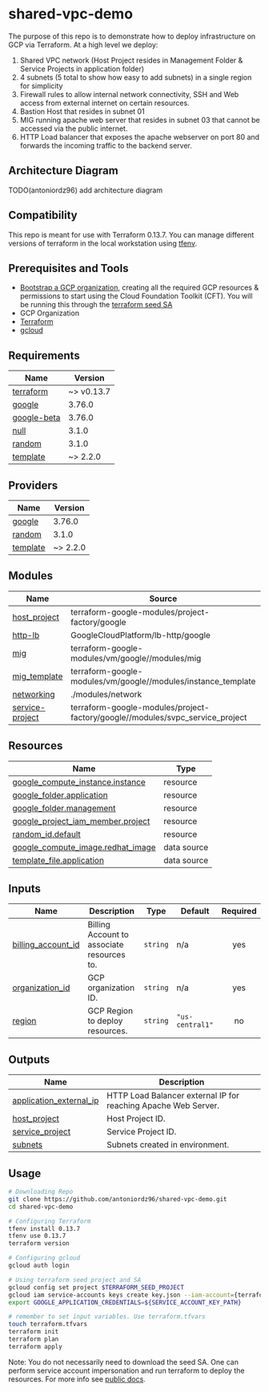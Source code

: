 # shared-vpc-demo
The purpose of this repo is to demonstrate how to deploy infrastructure on GCP via Terraform. At a high level we deploy:

1. Shared VPC network (Host Project resides in Management Folder & Service Projects in application folder)
2. 4 subnets (5 total to show how easy to add subnets) in a single region for simplicity
3. Firewall rules to allow internal network connectivity, SSH and Web access from external internet on certain resources.
4. Bastion Host that resides in subnet 01
5. MIG running apache web server that resides in subnet 03 that cannot be accessed via the public internet. 
6. HTTP Load balancer that exposes the apache webserver on port 80 and forwards the incoming traffic to the backend server. 

## Architecture Diagram
TODO(antoniordz96) add architecture diagram

## Compatibility

This repo is meant for use with Terraform 0.13.7. You can manage different versions of terraform in the local 
workstation using [tfenv](https://github.com/tfutils/tfenv).

##  Prerequisites and Tools
* [Bootstrap a GCP organization](https://github.com/terraform-google-modules/terraform-google-bootstrap), creating all 
the required GCP resources & permissions to start using the 
Cloud Foundation Toolkit (CFT). You will be running this through the [terraform seed SA](https://github.com/terraform-google-modules/terraform-google-project-factory/blob/master/docs/GLOSSARY.md#seed-service-account)
* GCP Organization
* [Terraform](https://github.com/tfutils/tfenv)
* [gcloud](https://cloud.google.com/sdk/docs/install)

## Requirements

| Name | Version |
|------|---------|
| <a name="requirement_terraform"></a> [terraform](#requirement\_terraform) | ~> v0.13.7 |
| <a name="requirement_google"></a> [google](#requirement\_google) | 3.76.0 |
| <a name="requirement_google-beta"></a> [google-beta](#requirement\_google-beta) | 3.76.0 |
| <a name="requirement_null"></a> [null](#requirement\_null) | 3.1.0 |
| <a name="requirement_random"></a> [random](#requirement\_random) | 3.1.0 |
| <a name="requirement_template"></a> [template](#requirement\_template) | ~> 2.2.0 |

## Providers

| Name | Version |
|------|---------|
| <a name="provider_google"></a> [google](#provider\_google) | 3.76.0 |
| <a name="provider_random"></a> [random](#provider\_random) | 3.1.0 |
| <a name="provider_template"></a> [template](#provider\_template) | ~> 2.2.0 |

## Modules

| Name | Source | Version |
|------|--------|---------|
| <a name="module_host_project"></a> [host\_project](#module\_host\_project) | terraform-google-modules/project-factory/google | ~> 11.1.0 |
| <a name="module_http-lb"></a> [http-lb](#module\_http-lb) | GoogleCloudPlatform/lb-http/google | 6.0.1 |
| <a name="module_mig"></a> [mig](#module\_mig) | terraform-google-modules/vm/google//modules/mig | 6.2.0 |
| <a name="module_mig_template"></a> [mig\_template](#module\_mig\_template) | terraform-google-modules/vm/google//modules/instance_template | 6.2.0 |
| <a name="module_networking"></a> [networking](#module\_networking) | ./modules/network | n/a |
| <a name="module_service-project"></a> [service-project](#module\_service-project) | terraform-google-modules/project-factory/google//modules/svpc_service_project | ~> 11.1.0 |

## Resources

| Name | Type |
|------|------|
| [google_compute_instance.instance](https://registry.terraform.io/providers/hashicorp/google/3.76.0/docs/resources/compute_instance) | resource |
| [google_folder.application](https://registry.terraform.io/providers/hashicorp/google/3.76.0/docs/resources/folder) | resource |
| [google_folder.management](https://registry.terraform.io/providers/hashicorp/google/3.76.0/docs/resources/folder) | resource |
| [google_project_iam_member.project](https://registry.terraform.io/providers/hashicorp/google/3.76.0/docs/resources/project_iam_member) | resource |
| [random_id.default](https://registry.terraform.io/providers/hashicorp/random/3.1.0/docs/resources/id) | resource |
| [google_compute_image.redhat_image](https://registry.terraform.io/providers/hashicorp/google/3.76.0/docs/data-sources/compute_image) | data source |
| [template_file.application](https://registry.terraform.io/providers/hashicorp/template/latest/docs/data-sources/file) | data source |

## Inputs

| Name | Description | Type | Default | Required |
|------|-------------|------|---------|:--------:|
| <a name="input_billing_account_id"></a> [billing\_account\_id](#input\_billing\_account\_id) | Billing Account to associate resources to. | `string` | n/a | yes |
| <a name="input_organization_id"></a> [organization\_id](#input\_organization\_id) | GCP organization ID. | `string` | n/a | yes |
| <a name="input_region"></a> [region](#input\_region) | GCP Region to deploy resources. | `string` | `"us-central1"` | no |

## Outputs

| Name | Description |
|------|-------------|
| <a name="output_application_external_ip"></a> [application\_external\_ip](#output\_application\_external\_ip) | HTTP Load Balancer external IP for reaching Apache Web Server. |
| <a name="output_host_project"></a> [host\_project](#output\_host\_project) | Host Project ID. |
| <a name="output_service_project"></a> [service\_project](#output\_service\_project) | Service Project ID. |
| <a name="output_subnets"></a> [subnets](#output\_subnets) | Subnets created in environment. |

## Usage 

```bash
# Downloading Repo
git clone https://github.com/antoniordz96/shared-vpc-demo.git
cd shared-vpc-demo

# Configuring Terraform
tfenv install 0.13.7
tfenv use 0.13.7
terraform version

# Configuring gcloud
gcloud auth login

# Using terraform seed project and SA
gcloud config set project $TERRAFORM_SEED_PROJECT
gcloud iam service-accounts keys create key.json --iam-account={terraform-seed-sa}@project-id.iam.gserviceaccount.com
export GOOGLE_APPLICATION_CREDENTIALS=${SERVICE_ACCOUNT_KEY_PATH}

# remember to set input variables. Use terraform.tfvars
touch terraform.tfvars
terraform init
terraform plan
terraform apply
```

Note: You do not necessarily need to download the seed SA. One can perform service account impersonation and run 
terraform to deploy the resources. For more info see 
[public docs](https://cloud.google.com/iam/docs/impersonating-service-accounts).
